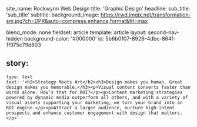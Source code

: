 site_name: Rockwynn Web Design
title: 'Graphic Design'
headline:
sub_title: 'sub_title'
subtitle:
background_image: https://rwd.imgix.net/transformation-sm.jpg?ch=DPR&auto=compress,enhance,format&fit=max

blend_mode: none
fieldset: article
template: article
layout: second-nav-hidden
background-color: '#000000'
id: 5b6b0107-8926-4dbc-864f-1f975c79d803

story:
  -
    type: text
    text: '<h2>Strategy Meets Art</h2><h3>Design makes you human. Great design makes you memorable.</h3><p>Visual content converts faster than words alone. How’s that for ROI?</p><p>Content marketing strategies powered by dynamic media outperform all others, and with a variety of visual assets supporting your marketing, we turn your brand into an ROI engine.</p><p>Attract a larger audience, nurture high-intent prospects and enhance customer engagement with design that matters.</p>'
